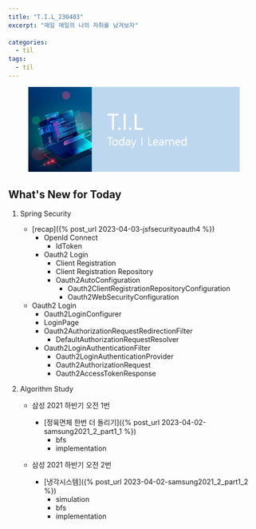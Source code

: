 ```yaml
---
title: "T.I.L_230403"
excerpt: "매일 매일의 나의 자취를 남겨보자"

categories:
  - til
tags:
  - til
---
```

<figure>
    <img src="/assets/images/til_image.png">
</figure>

## What's New for  Today   

1. Spring Security
    - [recap]({% post_url 2023-04-03-jsfsecurityoauth4 %})
        - OpenId Connect
          - IdToken
        - Oauth2 Login
            - Client Registration
            - Client Registration Repository
            - Oauth2AutoConfiguration
                - Oauth2ClientRegistrationRepositoryConfiguration
                - Oauth2WebSecurityConfiguration
    - Oauth2 Login
        - Oauth2LoginConfigurer
        - LoginPage
        - Oauth2AuthorizationRequestRedirectionFilter
            - DefaultAuthorizationRequestResolver
        - Oauth2LoginAuthenticationFilter
            - Oauth2LoginAuthenticationProvider
            - Oauth2AuthorizationRequest
            - Oauth2AccessTokenResponse

2. Algorithm Study
    - 삼성 2021 하반기 오전 1번
        - [정육면체 한번 더 돌리기]({% post_url 2023-04-02-samsung2021_2_part1_1 %})
            - bfs
            - implementation

    - 삼성 2021 하반기 오전 2번
      - [냉각시스템]({% post_url 2023-04-02-samsung2021_2_part1_2 %})
          - simulation
          - bfs
          - implementation
